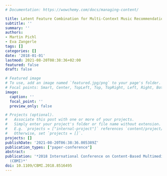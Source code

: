 ```yaml
---
# Documentation: https://wowchemy.com/docs/managing-content/

title: Latent Feature Combination for Multi-Context Music Recommendation
subtitle: ''
summary: ''
authors:
- Martin Pichl
- Eva Zangerle
tags: []
categories: []
date: '2018-01-01'
lastmod: 2021-08-20T08:38:36+02:00
featured: false
draft: false

# Featured image
# To use, add an image named `featured.jpg/png` to your page's folder.
# Focal points: Smart, Center, TopLeft, Top, TopRight, Left, Right, BottomLeft, Bottom, BottomRight.
image:
  caption: ''
  focal_point: ''
  preview_only: false

# Projects (optional).
#   Associate this post with one or more of your projects.
#   Simply enter your project's folder or file name without extension.
#   E.g. `projects = ["internal-project"]` references `content/project/deep-learning/index.md`.
#   Otherwise, set `projects = []`.
projects: []
publishDate: '2021-08-20T06:38:36.005389Z'
publication_types: ["paper-conference"]
abstract: 
publication: '*2018 International Conference on Content-Based Multimedia Indexing
  (CBMI)*'
doi: 10.1109/CBMI.2018.8516495
---
```


